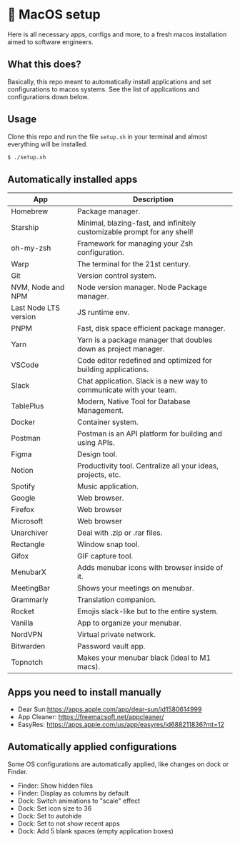 # 🤖 MacOS setup
Here is all necessary apps, configs and more, to a fresh macos installation aimed to software engineers.

## What this does?
Basically, this repo meant to automatically install applications and set configurations to
macos systems. See the list of applications and configurations down below.

## Usage
Clone this repo and run the file `setup.sh` in your terminal and almost everything will be installed.
```bash
$ ./setup.sh
```

## Automatically installed apps
| App    | Description    |
|-------------------------|---------------------------------------------------------------------------|
| Homebrew                | Package manager.                                                          |
| Starship                | Minimal, blazing-fast, and infinitely customizable prompt for any shell!  |
| oh-my-zsh               | Framework for managing your Zsh configuration.                            |
| Warp                    | The terminal for the 21st century.                                        |
| Git                     | Version control system.                                                   |
| NVM, Node and NPM       | Node version manager. Node Package manager.                               |
| Last Node LTS version   | JS runtime env.                                                           |
| PNPM                    | Fast, disk space efficient package manager.                               |
| Yarn                    | Yarn is a package manager that doubles down as project manager.           |
| VSCode                  | Code editor redefined and optimized for building applications.            |
| Slack                   | Chat application. Slack is a new way to communicate with your team.       |
| TablePlus               | Modern, Native Tool for Database Management.                              |
| Docker                  | Container system.                                                         |
| Postman                 | Postman is an API platform for building and using APIs.                   |
| Figma                   | Design tool.                                                              |
| Notion                  | Productivity tool. Centralize all your ideas, projects, etc.              |
| Spotify                 | Music application.                                                        |
| Google                  | Web browser.                                                              |
| Firefox                 | Web browser                                                               |
| Microsoft               | Web browser                                                               |
| Unarchiver              | Deal with .zip or .rar files.                                             |
| Rectangle               | Window snap tool.                                                         |
| Gifox                   | GIF capture tool.                                                         |
| MenubarX                | Adds menubar icons with browser inside of it.                             |
| MeetingBar              | Shows your meetings on menubar.                                           |
| Grammarly               | Translation companion.                                                    |
| Rocket                  | Emojis slack-like but to the entire system.                               |
| Vanilla                 | App to organize your menubar.                                             |
| NordVPN                 | Virtual private network.                                                  |
| Bitwarden               | Password vault app.                                                       |
| Topnotch                | Makes your menubar black (ideal to M1 macs).                              |

## Apps you need to install manually
- Dear Sun:https://apps.apple.com/app/dear-sun/id1580614999
- App Cleaner: https://freemacsoft.net/appcleaner/
- EasyRes: https://apps.apple.com/us/app/easyres/id688211836?mt=12

## Automatically applied configurations
Some OS configurations are automatically applied, like changes on dock or Finder.
- Finder: Show hidden files
- Finder: Display as columns by default
- Dock: Switch animations to "scale" effect
- Dock: Set icon size to 36
- Dock: Set to autohide
- Dock: Set to not show recent apps
- Dock: Add 5 blank spaces (empty application boxes)